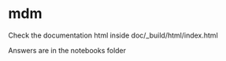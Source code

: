 # mdm

Check the documentation html inside doc/_build/html/index.html

Answers are in the notebooks folder